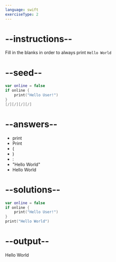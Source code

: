 ```yaml
---
language: swift
exerciseType: 2
---
```


# --instructions--

Fill in the blanks in order to always print `Hello World`

# --seed--

```swift
var online = false
if online {
    print("Hello User!")
}
[/][/][/][/]
```

# --answers--

- print
- Print
- (
- )
- :
- "Hello World"
- Hello World

# --solutions--

```swift
var online = false
if online {
    print("Hello User!")
}
print("Hello World")
```

# --output--

Hello World
